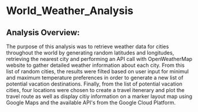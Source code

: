 # World_Weather_Analysis

## Analysis Overview:
The purpose of this analysis was to retrieve weather data for cities throughout the world by generating random latitudes and longitudes, retrieving the nearest city and performing an API call with OpenWeatherMap website to gather detailed weather information about each city. From this list of random cities, the results were filted based on user input for minimul and maximum temperature preferences in order to generate a new list of potential vacation destinations. Finally, from the list of potential vacation cities, four locations were chosen to create a travel itenerary and plot the travel route as well as display citiy information on a marker layout map using Google Maps and the available API's from the Google Cloud Platform.
